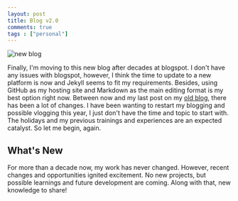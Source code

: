 ```yaml
---
layout: post
title: Blog v2.0
comments: true
tags : ["personal"]
---
```

![new blog](https://i.imgur.com/7mAMqgG.jpg)

Finally, I'm moving to this new blog after decades at blogspot. I don't have any issues with blogspot, however, I think the time to update to a new platform is now and Jekyll seems to fit my requirements. Besides, using GitHub as my hosting site and Markdown as the main editing format is my best option right now. Between now and my last post on my [old blog](https://trashvin.blogspot.com), there has been a lot of changes. I have been wanting to restart my blogging and possible vlogging this year, I just don't have the time and topic to start with. The holidays and my previous trainings and experiences are an expected catalyst. So let me begin, again.
<!--more-->
## What's New

For more than a decade now, my work has never changed. However, recent changes and opportunities ignited excitement. No new projects, but possible learnings and future development are coming. Along with that, new knowledge to share!

